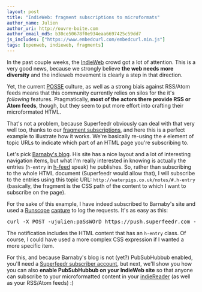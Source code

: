 ```yaml
---
layout: post
title: "IndieWeb: fragment subscriptions to microformats"
author_name: Julien
author_uri: http://ouvre-boite.com
author_email_md5: b30ce50678f0e934eaa6697425c59dd7
js_includes: ["https://www.embedcurl.com/embedcurl.min.js"]
tags: [openweb, indieweb, fragments]
---
```


In the past couple weeks, the [IndieWeb](http://indiewebcamp.com/) crowd got a lot of attention. This is a very good news, because we strongly believe **the web needs more diversity** and the indieweb movement is clearly a step in that direction.

Yet, the current [POSSE](http://indiewebcamp.com/POSSE) culture, as well as a strong biais against RSS/Atom feeds means that this community currently relies on silos for the it's *following* features. Pragmatically, **most of the actors there provide RSS or Atom feeds**, though, but they seem to put more effort into crafting their microformated HTML.

That's not a problem, because Superfeedr obviously can deal with that very well too, thanks to our [fragment subscriptions](http://documentation.superfeedr.com/subscribers.html#htmlfragments), and here this is a perfect example to illustrate how it works. We're basically re-using the `#` element of topic URLs to indicate which part of an HTML page you're subscribing to.

Let's pick [Barnaby's blog](http://waterpigs.co.uk/notes/). His site has a nice layout and a lot of interesting navigation items, but what I'm really interested in knowing is actually the entries (`h-entry` in [h-feed](http://microformats.org/wiki/h-feed) speak) he publishes. So, rather than subscribing to the whole HTML document (Superfeedr would allow that), I will subscribe to the entries using this topic URL: `http://waterpigs.co.uk/notes/#.h-entry` (basically, the fragment is the CSS path of the content to which I want to subscribe on the page).

For the sake of this example, I have indeed subscribed to Barnaby's site and used a [Runscope](https://www.runscope.com) [capture](https://www.runscope.com/docs/request-capture) to log the requests. It's as easy as this:

<pre width="100%" class="embedcurl" title="Subscribe to microformats">curl -X POST -ujulien:paSsWOrD https://push.superfeedr.com -d'hub.mode=subscribe' -d'hub.callback=https://n6ygb81xcek3.runscope.net' -d'hub.topic=http://waterpigs.co.uk/notes/#.h-entry' 
</pre>


The notification includes the HTML content that has an `h-entry` class. Of course, I could have used a more complex CSS expression if I wanted a more specific item.

For this, and because Barnaby's blog is not (yet?) PubSubHubbub enabled, you'll need a [Superfeedr subscriber account](http://superfeedr.com/subscriber), but next, we'll show you how you can also **enable PubSubHubbub on your IndieWeb site** so that anyone can subscribe to your microformatted content in your [indieReader](http://waterpigs.co.uk/notes/4T3FSd/) (as well as your RSS/Atom feeds) :)


